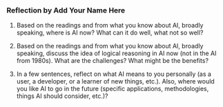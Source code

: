 ### Reflection by Add Your Name Here

1. Based on the readings and from what you know about AI, broadly speaking, where is AI now? What can it do well, what not so well?

2. Based on the readings and from what you know about AI, broadly speaking, discuss the idea of logical reasoning in AI now (not in the AI from 1980s). What are the challenges? What might be the benefits?

3. In a few sentences, reflect on what AI means to you personally (as a user, a developer, or a learner of new things, etc.). Also, where would you like AI to go in the future (specific applications, methodologies, things AI should consider, etc.)?